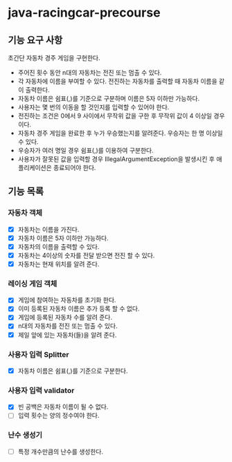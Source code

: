 # java-racingcar-precourse

## 기능 요구 사항
초간단 자동차 경주 게임을 구현한다.
- 주어진 횟수 동안 n대의 자동차는 전진 또는 멈출 수 있다.
- 각 자동차에 이름을 부여할 수 있다. 전진하는 자동차를 출력할 때 자동차 이름을 같이 출력한다.
- 자동차 이름은 쉼표(,)를 기준으로 구분하며 이름은 5자 이하만 가능하다.
- 사용자는 몇 번의 이동을 할 것인지를 입력할 수 있어야 한다.
- 전진하는 조건은 0에서 9 사이에서 무작위 값을 구한 후 무작위 값이 4 이상일 경우이다.
- 자동차 경주 게임을 완료한 후 누가 우승했는지를 알려준다. 우승자는 한 명 이상일 수 있다.
- 우승자가 여러 명일 경우 쉼표(,)를 이용하여 구분한다.
- 사용자가 잘못된 값을 입력할 경우 IllegalArgumentException을 발생시킨 후 애플리케이션은 종료되어야 한다.

## 기능 목록
### 자동차 객체
- [x] 자동차는 이름을 가진다.
- [x] 자동차 이름은 5자 이하만 가능하다.
- [x] 자동차의 이름을 출력할 수 있다.
- [x] 자동차는 4이상의 숫자를 전달 받으면 전진 할 수 있다.
- [x] 자동차는 현재 위치를 알려 준다.

### 레이싱 게임 객체
- [x] 게임에 참여하는 자동차를 초기화 한다.
- [x] 이미 등록된 자동차 이름은 추가 등록 할 수 없다.
- [x] 게임에 등록된 자동차 수를 알려 준다.
- [x] n대의 자동차를 전진 또는 멈출 수 있다.
- [x] 제일 앞에 있는 자동차(들)을 알려 준다.

### 사용자 입력 Splitter
- [x] 자동차 이름은 쉼표(,)를 기준으로 구분한다.

### 사용자 입력 validator
- [x] 빈 공백은 자동차 이름이 될 수 없다.
- [ ] 입력 횟수는 양의 정수여야 한다.

### 난수 생성기
- [ ] 특정 개수만큼의 난수를 생성한다.